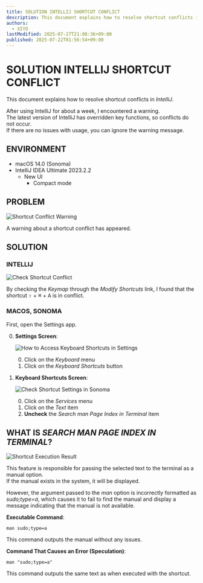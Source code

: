 ```yaml
---
title: SOLUTION INTELLIJ SHORTCUT CONFLICT
description: This document explains how to resolve shortcut conflicts in *IntelliJ*.
authors:
  - XIYO
lastModified: 2025-07-27T21:08:36+09:00
published: 2025-07-22T01:56:54+09:00
---
```

# SOLUTION INTELLIJ SHORTCUT CONFLICT

This document explains how to resolve shortcut conflicts in *IntelliJ*.

After using IntelliJ for about a week, I encountered a warning. \
The latest version of IntelliJ has overridden key functions, so conflicts do not occur. \
If there are no issues with usage, you can ignore the warning message.

## ENVIRONMENT

- macOS 14.0 (Sonoma)
- IntelliJ IDEA Ultimate 2023.2.2
  - New UI
    - Compact mode

## PROBLEM

![Shortcut Conflict Warning](./assets/2023-10-27-11-00-19.png)

A warning about a shortcut conflict has appeared.

## SOLUTION

### INTELLIJ

![Check Shortcut Conflict](./assets/2023-10-27-11-10-04.png)

By checking the *Keymap* through the *Modify Shortcuts* link, I found that the shortcut <kbd>⇧</kbd> + <kbd>⌘</kbd> + <kbd>A</kbd> is in conflict.

### MACOS, SONOMA

First, open the Settings app.

0. **Settings Screen**:

   ![How to Access Keyboard Shortcuts in Settings](./assets/2023-10-27-11-52-59.png)

   0. Click on the *Keyboard* menu
   1. Click on the *Keyboard Shortcuts* button

1. **Keyboard Shortcuts Screen**:

   ![Check Shortcut Settings in Sonoma](./assets/2023-10-27-11-59-56.png)

   0. Click on the *Services* menu
   1. Click on the *Text* item
   2. **Uncheck** the *Search man Page Index in Terminal* item

## WHAT IS *SEARCH MAN PAGE INDEX IN TERMINAL*?

![Shortcut Execution Result](./assets/2023-10-27-12-08-57.png)

This feature is responsible for passing the selected text to the terminal as a manual option. \
If the manual exists in the system, it will be displayed.

However, the argument passed to the *man* option is incorrectly formatted as *sudo;type=a*, which causes it to fail to find the manual and display a message indicating that the manual is not available.

**Executable Command**:

```text
man sudo;type=a
```

This command outputs the manual without any issues.

**Command That Causes an Error (Speculation)**:

```text
man "sudo;type=a"
```

This command outputs the same text as when executed with the shortcut.

